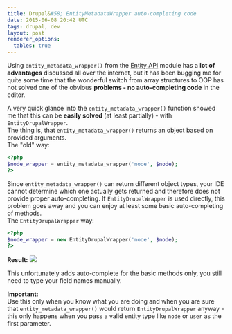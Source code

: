```yaml
---
title: Drupal&#58; EntityMetadataWrapper auto-completing code
date: 2015-06-08 20:42 UTC
tags: drupal, dev
layout: post
renderer_options:
  tables: true
---
```


Using `entity_metadata_wrapper()` from the [Entity API](https://www.drupal.org/project/entity) module has a **lot of advantages** discussed all over the internet, but it has been bugging me for quite some time that the wonderful switch from array structures to OOP has not solved one of the obvious **problems - no auto-completing code** in the editor.

A very quick glance into the `entity_metadata_wrapper()` function showed me that this can be **easily solved** (at least partially) - with `EntityDrupalWrapper`.  
The thing is, that `entity_metadata_wrapper()` returns an object based on provided arguments.  
The "old" way:

~~~ php
<?php
$node_wrapper = entity_metadata_wrapper('node', $node);
?>
~~~

Since `entity_metadata_wrapper()` can return different object types, your IDE cannot determine which one actually gets returned and therefore does not provide proper auto-completing. If `EntityDrupalWrapper` is used directly, this problem goes away and you can enjoy at least some basic auto-completing of methods.  
The `EntityDrupalWrapper` way:

~~~ php
<?php
$node_wrapper = new EntityDrupalWrapper('node', $node);
?>
~~~

**Result:**
![](http://res.cloudinary.com/m1n0/image/upload/v1433797361/EntityDrupalWrapper_code-completion_foimsc.png)

This unfortunately adds auto-complete for the basic methods only, you still need to type your field names manually.

**Important:**  
Use this only when you know what you are doing and when you are sure that `entity_metadata_wrapper()` would return `EntityDrupalWrapper` anyway - this only happens when you pass a valid entity type like `node` or `user` as the first parameter.



